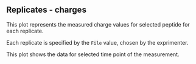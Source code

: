  

## Replicates - charges

This plot represents the measured charge values for selected peptide for each replicate. 

Each replicate is specified by the `File` value, chosen by the exprimenter. 

This plot shows the data for selected time point of the measurement. 

